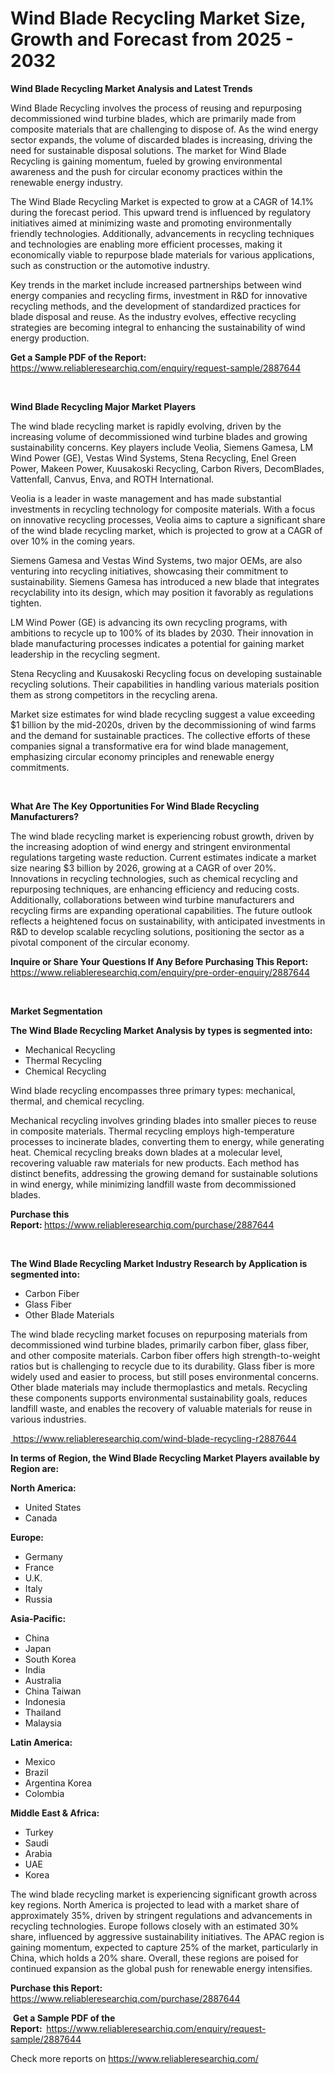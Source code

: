 <p><h1>Wind Blade Recycling Market Size, Growth and Forecast from 2025 - 2032</h1></p><p><strong>Wind Blade Recycling Market Analysis and Latest Trends</strong></p>
<p><p>Wind Blade Recycling involves the process of reusing and repurposing decommissioned wind turbine blades, which are primarily made from composite materials that are challenging to dispose of. As the wind energy sector expands, the volume of discarded blades is increasing, driving the need for sustainable disposal solutions. The market for Wind Blade Recycling is gaining momentum, fueled by growing environmental awareness and the push for circular economy practices within the renewable energy industry.</p><p>The Wind Blade Recycling Market is expected to grow at a CAGR of 14.1% during the forecast period. This upward trend is influenced by regulatory initiatives aimed at minimizing waste and promoting environmentally friendly technologies. Additionally, advancements in recycling techniques and technologies are enabling more efficient processes, making it economically viable to repurpose blade materials for various applications, such as construction or the automotive industry.</p><p>Key trends in the market include increased partnerships between wind energy companies and recycling firms, investment in R&D for innovative recycling methods, and the development of standardized practices for blade disposal and reuse. As the industry evolves, effective recycling strategies are becoming integral to enhancing the sustainability of wind energy production.</p></p>
<p><strong>Get a Sample PDF of the Report:&nbsp;</strong> <a href="https://www.reliableresearchiq.com/enquiry/request-sample/2887644?utm_campaign=3361&utm_medium=2&utm_source=Github&utm_content=ia&utm_term=14032025&utm_id=wind-blade-recycling">https://www.reliableresearchiq.com/enquiry/request-sample/2887644</a></p>
<p>&nbsp;</p>
<p><strong>Wind Blade Recycling Major Market Players</strong></p>
<p><p>The wind blade recycling market is rapidly evolving, driven by the increasing volume of decommissioned wind turbine blades and growing sustainability concerns. Key players include Veolia, Siemens Gamesa, LM Wind Power (GE), Vestas Wind Systems, Stena Recycling, Enel Green Power, Makeen Power, Kuusakoski Recycling, Carbon Rivers, DecomBlades, Vattenfall, Canvus, Enva, and ROTH International.</p><p>Veolia is a leader in waste management and has made substantial investments in recycling technology for composite materials. With a focus on innovative recycling processes, Veolia aims to capture a significant share of the wind blade recycling market, which is projected to grow at a CAGR of over 10% in the coming years.</p><p>Siemens Gamesa and Vestas Wind Systems, two major OEMs, are also venturing into recycling initiatives, showcasing their commitment to sustainability. Siemens Gamesa has introduced a new blade that integrates recyclability into its design, which may position it favorably as regulations tighten.</p><p>LM Wind Power (GE) is advancing its own recycling programs, with ambitions to recycle up to 100% of its blades by 2030. Their innovation in blade manufacturing processes indicates a potential for gaining market leadership in the recycling segment.</p><p>Stena Recycling and Kuusakoski Recycling focus on developing sustainable recycling solutions. Their capabilities in handling various materials position them as strong competitors in the recycling arena.</p><p>Market size estimates for wind blade recycling suggest a value exceeding $1 billion by the mid-2020s, driven by the decommissioning of wind farms and the demand for sustainable practices. The collective efforts of these companies signal a transformative era for wind blade management, emphasizing circular economy principles and renewable energy commitments.</p></p>
<p>&nbsp;</p>
<p><strong>What Are The Key Opportunities For Wind Blade Recycling Manufacturers?</strong></p>
<p><p>The wind blade recycling market is experiencing robust growth, driven by the increasing adoption of wind energy and stringent environmental regulations targeting waste reduction. Current estimates indicate a market size nearing $3 billion by 2026, growing at a CAGR of over 20%. Innovations in recycling technologies, such as chemical recycling and repurposing techniques, are enhancing efficiency and reducing costs. Additionally, collaborations between wind turbine manufacturers and recycling firms are expanding operational capabilities. The future outlook reflects a heightened focus on sustainability, with anticipated investments in R&D to develop scalable recycling solutions, positioning the sector as a pivotal component of the circular economy.</p></p>
<p><strong>Inquire or Share Your Questions If Any Before Purchasing This Report:</strong> <a href="https://www.reliableresearchiq.com/enquiry/pre-order-enquiry/2887644?utm_campaign=3361&utm_medium=2&utm_source=Github&utm_content=ia&utm_term=14032025&utm_id=wind-blade-recycling">https://www.reliableresearchiq.com/enquiry/pre-order-enquiry/2887644</a></p>
<p>&nbsp;</p>
<p><strong>Market Segmentation</strong></p>
<p><strong>The Wind Blade Recycling Market Analysis by types is segmented into:</strong></p>
<p><ul><li>Mechanical Recycling</li><li>Thermal Recycling</li><li>Chemical Recycling</li></ul></p>
<p><p>Wind blade recycling encompasses three primary types: mechanical, thermal, and chemical recycling. </p><p>Mechanical recycling involves grinding blades into smaller pieces to reuse in composite materials. Thermal recycling employs high-temperature processes to incinerate blades, converting them to energy, while generating heat. Chemical recycling breaks down blades at a molecular level, recovering valuable raw materials for new products. Each method has distinct benefits, addressing the growing demand for sustainable solutions in wind energy, while minimizing landfill waste from decommissioned blades.</p></p>
<p><strong>Purchase this Report:&nbsp;</strong><a href="https://www.reliableresearchiq.com/purchase/2887644?utm_campaign=3361&utm_medium=2&utm_source=Github&utm_content=ia&utm_term=14032025&utm_id=wind-blade-recycling">https://www.reliableresearchiq.com/purchase/2887644</a></p>
<p>&nbsp;</p>
<p><strong>The Wind Blade Recycling Market Industry Research by Application is segmented into:</strong></p>
<p><ul><li>Carbon Fiber</li><li>Glass Fiber</li><li>Other Blade Materials</li></ul></p>
<p><p>The wind blade recycling market focuses on repurposing materials from decommissioned wind turbine blades, primarily carbon fiber, glass fiber, and other composite materials. Carbon fiber offers high strength-to-weight ratios but is challenging to recycle due to its durability. Glass fiber is more widely used and easier to process, but still poses environmental concerns. Other blade materials may include thermoplastics and metals. Recycling these components supports environmental sustainability goals, reduces landfill waste, and enables the recovery of valuable materials for reuse in various industries.</p></p>
<p><a href="https://www.reliableresearchiq.com/wind-blade-recycling-r2887644?utm_campaign=3361&utm_medium=2&utm_source=Github&utm_content=ia&utm_term=14032025&utm_id=wind-blade-recycling">&nbsp;https://www.reliableresearchiq.com/wind-blade-recycling-r2887644</a></p>
<p><strong>In terms of Region, the Wind Blade Recycling Market Players available by Region are:</strong></p>
<p>
    <p> <strong> North America: </strong>
        <ul>
            <li>United States</li>
            <li>Canada</li>
        </ul>
        </p> 
    <p> <strong> Europe: </strong>
        <ul>
            <li>Germany</li>
            <li>France</li>
            <li>U.K.</li>
            <li>Italy</li>
            <li>Russia</li>
        </ul>
        </p> 
    <p> <strong> Asia-Pacific: </strong>
        <ul>
            <li>China</li>
            <li>Japan</li>
            <li>South Korea</li>
            <li>India</li>
            <li>Australia</li>
            <li>China Taiwan</li>
            <li>Indonesia</li>
            <li>Thailand</li>
            <li>Malaysia</li>
        </ul>
        </p> 
    <p> <strong> Latin America: </strong>
        <ul>
            <li>Mexico</li>
            <li>Brazil</li>
            <li>Argentina Korea</li>
            <li>Colombia</li>
        </ul>
        </p> 
    <p> <strong> Middle East & Africa: </strong>
        <ul>
            <li>Turkey</li>
            <li>Saudi</li>
            <li>Arabia</li>
            <li>UAE</li>
            <li>Korea</li>
        </ul>
    </p>
    </p>
<p><p>The wind blade recycling market is experiencing significant growth across key regions. North America is projected to lead with a market share of approximately 35%, driven by stringent regulations and advancements in recycling technologies. Europe follows closely with an estimated 30% share, influenced by aggressive sustainability initiatives. The APAC region is gaining momentum, expected to capture 25% of the market, particularly in China, which holds a 20% share. Overall, these regions are poised for continued expansion as the global push for renewable energy intensifies.</p></p>
<p><strong>Purchase this Report: </strong><a href="https://www.reliableresearchiq.com/purchase/2887644?utm_campaign=3361&utm_medium=2&utm_source=Github&utm_content=ia&utm_term=14032025&utm_id=wind-blade-recycling">https://www.reliableresearchiq.com/purchase/2887644</a></p>
<p>&nbsp;<strong>Get a Sample PDF of the Report:&nbsp;&nbsp;</strong><a href="https://www.reliableresearchiq.com/enquiry/request-sample/2887644?utm_campaign=3361&utm_medium=2&utm_source=Github&utm_content=ia&utm_term=14032025&utm_id=wind-blade-recycling">https://www.reliableresearchiq.com/enquiry/request-sample/2887644</a></p>
<p><strong></strong></p>
<p>Check more reports on <a href="https://www.reliableresearchiq.com/?utm_campaign=3361&utm_medium=2&utm_source=Github&utm_content=ia&utm_term=14032025&utm_id=wind-blade-recycling">https://www.reliableresearchiq.com/</a></p>